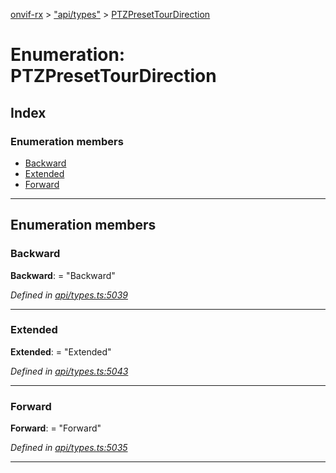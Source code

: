 [onvif-rx](../README.md) > ["api/types"](../modules/_api_types_.md) > [PTZPresetTourDirection](../enums/_api_types_.ptzpresettourdirection.md)

# Enumeration: PTZPresetTourDirection

## Index

### Enumeration members

* [Backward](_api_types_.ptzpresettourdirection.md#backward)
* [Extended](_api_types_.ptzpresettourdirection.md#extended)
* [Forward](_api_types_.ptzpresettourdirection.md#forward)

---

## Enumeration members

<a id="backward"></a>

###  Backward

**Backward**:  = "Backward"

*Defined in [api/types.ts:5039](https://github.com/patrickmichalina/onvif-rx/blob/034e4d6/src/api/types.ts#L5039)*

___
<a id="extended"></a>

###  Extended

**Extended**:  = "Extended"

*Defined in [api/types.ts:5043](https://github.com/patrickmichalina/onvif-rx/blob/034e4d6/src/api/types.ts#L5043)*

___
<a id="forward"></a>

###  Forward

**Forward**:  = "Forward"

*Defined in [api/types.ts:5035](https://github.com/patrickmichalina/onvif-rx/blob/034e4d6/src/api/types.ts#L5035)*

___


